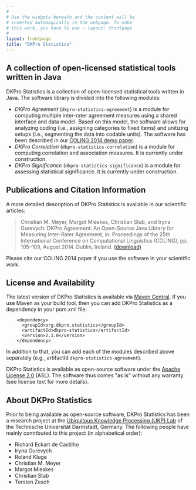 ```yaml
---
#
# Use the widgets beneath and the content will be
# inserted automagically in the webpage. To make
# this work, you have to use › layout: frontpage
#
layout: frontpage
title: "DKPro Statistics"
---
```


A collection of open-licensed statistical tools written in Java
---------------------------------------------------------------

DKPro Statistics is a collection of open-licensed statistical tools written in Java. The software library is divided into the following modules:

* *DKPro Agreement* (`dkpro-statistics-agreement`) is a module for computing multiple inter-rater agreement measures using a shared interface and data model. Based on this model, the software allows for analyzing coding (i.e., assigning categories to fixed items) and unitizing setups (i.e., segmenting the data into codable units). The software has been described in our [COLING 2014 demo paper](https://www.ukp.tu-darmstadt.de/publications/details/?no_cache=1&tx_bibtex_pi1%5Bpub_id%5D=TUD-CS-2014-0863).
* *DKPro Correlation* (`dkpro-statistics-correlation`) is a module for computing correlation and association measures. It is currently under construction. 
* *DKPro Significance* (`dkpro-statistics-significance`) is a module for assessing statistical significance. It is currently under construction. 


Publications and Citation Information
-------------------------------------

A more detailed description of DKPro Statistics is available in our scientific articles: 

> Christian M. Meyer, Margot Mieskes, Christian Stab, and Iryna Gurevych: DKPro Agreement: An Open-Source Java Library for Measuring Inter-Rater Agreement, in: Proceedings of the 25th International Conference on Computational Linguistics (COLING), pp. 105–109, August 2014. Dublin, Ireland.
[(download)](https://www.ukp.tu-darmstadt.de/publications/details/?no_cache=1&tx_bibtex_pi1%5Bpub_id%5D=TUD-CS-2014-0863)

Please cite our COLING 2014 paper if you use the software in your scientific work. 


License and Availability
------------------------

The latest version of DKPro Statistics is available via [Maven Central](http://search.maven.org/#search%7Cga%7C1%7Cg%3A%22org.dkpro.statistics%22). If you use Maven as your build tool, then you can add DKPro Statistics as a dependency in your pom.xml file:

		<dependency>
		  <groupId>org.dkpro.statistics</groupId>
		  <artifactId>dkpro-statistics</artifactId>
		  <version>2.1.0</version>
		</dependency>

In addition to that, you can add each of the modules described above separately (e.g., artifactId `dkpro-statistics-agreement`).

DKPro Statistics is available as open-source software under the [Apache License 2.0](http://www.apache.org/licenses/LICENSE-2.0) (ASL). The software thus comes "as is" without any warranty (see license text for more details). 


About DKPro Statistics
----------------------

Prior to being available as open-source software, DKPro Statistics has been a research project at the [Ubiquitous Knowledge Processing (UKP) Lab](http://www.ukp.tu-darmstadt.de/) of the Technische Universität Darmstadt, Germany. The following people have mainly contributed to this project (in alphabetical order):

* Richard Eckart de Castilho
* Iryna Gurevych
* Roland Kluge
* Christian M. Meyer
* Margot Mieskes
* Christian Stab
* Torsten Zesch 
